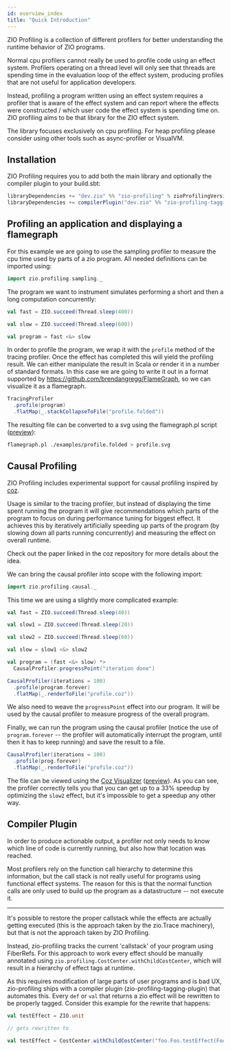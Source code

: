 ```yaml
---
id: overview_index
title: "Quick Introduction"
---
```


ZIO Profiling is a collection of different profilers for better understanding the runtime behavior of ZIO programs.

Normal cpu profilers cannot really be used to profile code using an effect system.
Profilers operating on a thread level will only see that threads are spending time in the evaluation loop of the
effect system, producing profiles that are not useful for application developers.

Instead, profiling a program written using an effect system requires a profiler that is aware of the effect system
and can report where the effects were constructed / which user code the effect system is spending time on.
ZIO profiling aims to be that library for the ZIO effect system.

The library focuses exclusively on cpu profiling. For heap profiling please consider using other tools such as async-profiler
or VisualVM.

## Installation

ZIO Profiling requires you to add both the main library and optionally the compiler plugin to your build.sbt:
```scala
libraryDependencies += "dev.zio" %% "zio-profiling" % zioProfilingVersion
libraryDependencies += compilerPlugin("dev.zio" %% "zio-profiling-tagging-plugin" % zioProfilingVersion)
```

## Profiling an application and displaying a flamegraph

For this example we are going to use the sampling profiler to measure the cpu time used by parts of a zio program.
All needed definitions can be imported using:
```scala
import zio.profiling.sampling._
```

The program we want to instrument simulates performing a short and then a long computation concurrently:
```scala
val fast = ZIO.succeed(Thread.sleep(400))

val slow = ZIO.succeed(Thread.sleep(600))

val program = fast <&> slow
```

In order to profile the program, we wrap it with the `profile` method of the tracing profiler. Once the effect has completed
this will yield the profiling result. We can either manipulate the result in Scala or render it in a number of standard
formats. In this case we are going to write it out in a format supported by https://github.com/brendangregg/FlameGraph, so we
can visualize it as a flamegraph.
```scala
TracingProfiler
  .profile(program)
  .flatMap(_.stackCollapseToFile("profile.folded"))
```

The resulting file can be converted to a svg using the flamegraph.pl script ([preview](../../img/example_tracing_profile.svg)):
```bash
flamegraph.pl ./examples/profile.folded > profile.svg
```

## Causal Profiling

ZIO Profiling includes experimental support for causal profiling inspired by [coz](https://github.com/plasma-umass/coz).

Usage is similar to the tracing profiler, but instead of displaying the time spent running the program it will give recommendations
which parts of the program to focus on during performance tuning for biggest effect. It achieves this by iteratively artificially speeding
up parts of the program (by slowing down all parts running concurrently) and measuring the effect on overall runtime.

Check out the paper linked in the coz repository for more details about the idea.

We can bring the causal profiler into scope with the following import:
```scala
import zio.profiling.causal._
```

This time we are using a slightly more complicated example:
```scala
val fast = ZIO.succeed(Thread.sleep(40))

val slow1 = ZIO.succeed(Thread.sleep(20))

val slow2 = ZIO.succeed(Thread.sleep(60))

val slow = slow1 <&> slow2

val program = (fast <&> slow) *>
  CausalProfiler.progressPoint("iteration done")

CausalProfiler(iterations = 100)
  .profile(program.forever)
  .flatMap(_.renderToFile("profile.coz"))
```

We also need to weave the `progressPoint` effect into our program. It will be used by the causal profiler to measure progress
of the overall program.

Finally, we can run the program using the causal profiler (notice the use of `program.forever` -- the profiler will automatically interrupt the program, until then it has to keep running)
and save the result to a file.

```scala
CausalProfiler(iterations = 100)
  .profile(prog.forever)
  .flatMap(_.renderToFile("profile.coz"))
```

The file can be viewed using the [Coz Visualizer](https://plasma-umass.org/coz/) ([preview](../../img/example_causal_profile.png)).
As you can see, the profiler correctly tells you that you can get up to a 33% speedup by optimizing the `slow2` effect,
but it's impossible to get a speedup any other way.

## Compiler Plugin

In order to produce actionable output, a profiler not only needs to know which line of code is currently running, but also how that location was reached.

Most profilers rely on the function call hierarchy to determine this information, but the call stack is not really useful for programs using functional effect systems. The reason for this is that the normal function calls are only used to build up the program as a datastructure -- not execute it.

---

It's possible to restore the proper callstack while the effects are actually getting executed (this is the approach taken by the zio.Trace machinery), but that is not the approach taken by ZIO Profiling.

Instead, zio-profiling tracks the current 'callstack' of your program using FiberRefs. For this approach to work every effect should be manually annotated using `zio.profiling.CostCenter.withChildCostCenter`, which will result in a hierarchy of effect tags at runtime.

As this requires modification of large parts of user programs and is bad UX, zio-profiling ships with a compiler plugin (zio-profiling-tagging-plugin) that automates this. Every `def` or `val` that returns a zio effect will be rewritten to be properly tagged. Consider this example for the rewrite that happens:

```scala
val testEffect = ZIO.unit

// gets rewritten to

val testEffect = CostCenter.withChildCostCenter("foo.Foo.testEffect(Foo.scala:12)")(ZIO.unit)
```
